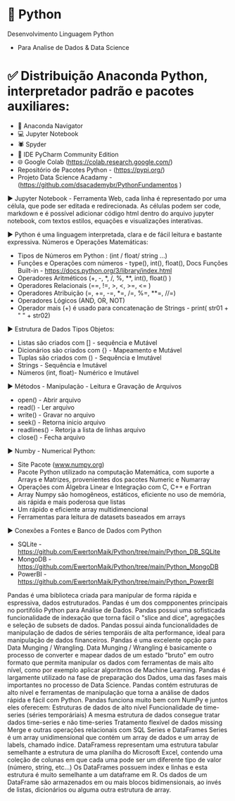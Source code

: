 # 🐍 Python
Desenvolvimento Linguagem Python
- Para Analise de Dados & Data Science

# ✅ Distribuição Anaconda Python, interpretador padrão e pacotes auxiliares:
- 🐍 Anaconda Navigator
- 💻 Jupyter Notebook
- 🕷 Spyder
- 🚩 IDE PyCharm Community Edition
- 🌐 Google Colab (https://colab.research.google.com/)
- Repositório de Pacotes Python - (https://pypi.org/)
- Projeto Data Science Acadamy - (https://github.com/dsacademybr/PythonFundamentos
)

▶ Jupyter Notebook - Ferramenta Web, cada linha é representado por uma célula, que pode ser editada e redirecionada. As células podem ser code, markdown e é possível adicionar código html dentro do arquivo jupyter notebook, com textos estilos, equações e visualizações interativas.

▶ Python é uma linguagem interpretada, clara e de fácil leitura e bastante expressiva. Números e Operações Matemáticas:
- Tipos de Números em Python : (int / float/ string ...)
- Funções e Operações com números - type(), int(), float(), Docs Funções Built-in - https://docs.python.org/3/library/index.html
- Operadores Aritméticos (+, -, *, /, %, **, int(), float() )
- Operadores Relacionais (==, !=, >, <, >=, <= )
- Operadores Atribuição (=, +=, -=, *=, /=, %=, **=, //=)
- Operadores Lógicos (AND, OR, NOT)
- Operador  mais (+) é usado para concatenação de Strings - print( str01 + " " + str02)

▶ Estrutura de Dados Tipos Objetos:
- Listas são criados com [] - sequência e Mutável
- Dicionários são criados com {} - Mapeamento e Mutável
- Tuplas são criados com () - Sequência e Imutável
- Strings - Sequência e Imutável
- Números (int, float)- Numérico e Imutável 

▶ Métodos - Manipulação - Leitura e Gravação de Arquivos
- open()       - Abrir arquivo
- read()       - Ler arquivo
- write()      - Gravar no arquivo
- seek()       - Retorna inicio arquivo
- readlines()  - Retorja a lista de linhas arquivo
- close()      - Fecha arquivo

▶ Numby - Numerical Python:
- Site Pacote (www.numpy.org)
- Pacote Python utilizado na computação Matemática, com suporte a Arrays e Matrizes, provenientes dos pacotes Numeric e Numarray
- Operações com Álgebra Linear e  Integração com C, C++ e Fortran
- Array Numpy são homogêneos, estáticos, eficiente no uso de memória, ais rápida e mais poderosa que listas
- Um rápido e eficiente array multidimencional
- Ferramentas para leitura de datasets baseados em arrays

▶ Conexões a Fontes e Banco de Dados com Python 
- SQLite  - https://github.com/EwertonMaik/Python/tree/main/Python_DB_SQLite
- MongoDB - https://github.com/EwertonMaik/Python/tree/main/Python_MongoDB
- PowerBI - https://github.com/EwertonMaik/Python/tree/main/Python_PowerBI

Pandas é uma biblioteca criada para manipular de forma rápida e espressiva, dados estruturados.
Pandas é um dos compponentes principais no portifólio Python para Análise de Dados.
Pandas possui uma sofisticada funcionalidade de indexação que torna fácil o "slice and dice", agregações e seleção de subsets de dados.
Pandas possui ainda funcionalidades de manipulação de dados de séries temporáis de alta performance, ideal para manipulação de dados financeiros.
Pandas é uma excelente opção para Data Munging / Wrangling.
Data Munging / Wrangling é basicamente o processo de converter e mapear dados de um estado "bruto" em outro formato que permita manipular os dados com ferramentas de mais alto nível, como por exemplo aplicar algoritmos de Machine Learning.
Pandas é largamente utilizado na fase de preparação dos Dados, uma das fases mais importantes no processo de Data Science.
Pandas contém estruturas de alto nível e ferramentas de manipulação que torna a análise de dados rápida e
fácil com Python. Pandas funciona muito bem com NumPy e juntos eles oferecem:
Estruturas de dados de alto nível
Funcionalidade de time-series (séries temporáriais)
A mesma estrutura de dados consegue tratar dados time-series e não time-series
Tratamento flexível de dados missing
Merge e outras operações relacionais com SQL
Series e DataFrames
Series é um array unidimensional que contém um array de dados e um array de labels, chamado índice.
DataFramess representam uma estrutura tabular semelhante a estrutura de uma planilha do Microsoft Excel,
contendo uma coleção de colunas em que cada uma pode ser um diferente tipo de valor (número, string, etc...)
Os DataFrames possuem index e linhas e esta estrutura é muito semelhante a um dataframe em R. Os dados de um
DataFrame são armazenados em ou mais blocos bidimensionais, ao invés de listas,
dicionários ou alguma outra estrutura de array.
